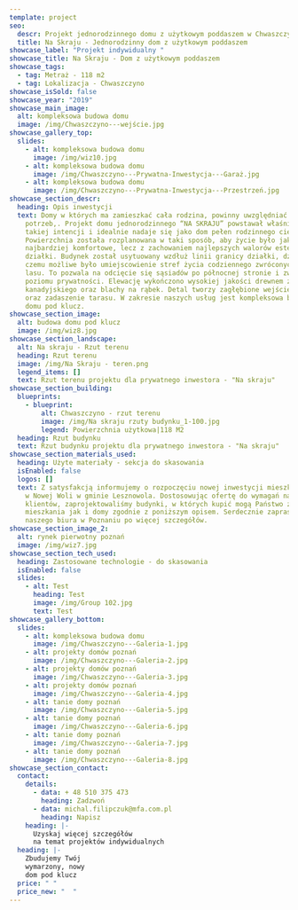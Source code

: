 ```yaml
---
template: project
seo:
  descr: Projekt jednorodzinnego domu z użytkowym poddaszem w Chwaszczynie
  title: Na Skraju - Jednorodzinny dom z użytkowym poddaszem
showcase_label: "Projekt indywidualny "
showcase_title: Na Skraju - Dom z użytkowym poddaszem
showcase_tags:
  - tag: Metraż - 118 m2
  - tag: Lokalizacja - Chwaszczyno
showcase_isSold: false
showcase_year: "2019"
showcase_main_image:
  alt: kompleksowa budowa domu
  image: /img/Chwaszczyno---wejście.jpg
showcase_gallery_top:
  slides:
    - alt: kompleksowa budowa domu
      image: /img/wiz10.jpg
    - alt: kompleksowa budowa domu
      image: /img/Chwaszczyno---Prywatna-Inwestycja---Garaż.jpg
    - alt: kompleksowa budowa domu
      image: /img/Chwaszczyno---Prywatna-Inwestycja---Przestrzeń.jpg
showcase_section_descr:
  heading: Opis inwestycji
  text: Domy w których ma zamieszkać cała rodzina, powinny uwzględniać wiele
    potrzeb,. Projekt domu jednorodzinnego “NA SKRAJU” powstawał właśnie w
    takiej intencji i idealnie nadaje się jako dom pełen rodzinnego ciepła.
    Powierzchnia została rozplanowana w taki sposób, aby życie było jak
    najbardziej komfortowe, lecz z zachowaniem najlepszych walorów estetycznych
    działki. Budynek został usytuowany wzdłuż linii granicy działki, dzięki
    czemu możliwe było umiejscowienie stref życia codziennego zwróconych ku
    lasu. To pozwala na odcięcie się sąsiadów po północnej stronie i zwiększenie
    poziomu prywatności. Elewację wykończono wysokiej jakości drewnem z cedru
    kanadyjskiego oraz blachy na rąbek. Detal tworzy zagłębione wejście do domu
    oraz zadaszenie tarasu. W zakresie naszych usług jest kompleksowa budowa
    domu pod klucz.
showcase_section_image:
  alt: budowa domu pod klucz
  image: /img/wiz8.jpg
showcase_section_landscape:
  alt: Na skraju - Rzut terenu
  heading: Rzut terenu
  image: /img/Na Skraju - teren.png
  legend_items: []
  text: Rzut terenu projektu dla prywatnego inwestora - "Na skraju"
showcase_section_building:
  blueprints:
    - blueprint:
        alt: Chwaszczyno - rzut terenu
        image: /img/Na skraju rzuty budynku_1-100.jpg
        legend: Powierzchnia użytkowa|118 M2
  heading: Rzut budynku
  text: Rzut budynku projektu dla prywatnego inwestora - "Na skraju"
showcase_section_materials_used:
  heading: Użyte materiały - sekcja do skasowania
  isEnabled: false
  logos: []
  text: Z satysfakcją informujemy o rozpoczęciu nowej inwestycji mieszkań i domów
    w Nowej Woli w gminie Lesznowola. Dostosowując ofertę do wymagań naszych
    klientów, zaprojektowaliśmy budynki, w których kupić mogą Państwo zarówno
    mieszkania jak i domy zgodnie z poniższym opisem. Serdecznie zapraszamy do
    naszego biura w Poznaniu po więcej szczegółów.
showcase_section_image_2:
  alt: rynek pierwotny poznań
  image: /img/wiz7.jpg
showcase_section_tech_used:
  heading: Zastosowane technologie - do skasowania
  isEnabled: false
  slides:
    - alt: Test
      heading: Test
      image: /img/Group 102.jpg
      text: Test
showcase_gallery_bottom:
  slides:
    - alt: kompleksowa budowa domu
      image: /img/Chwaszczyno---Galeria-1.jpg
    - alt: projekty domów poznań
      image: /img/Chwaszczyno---Galeria-2.jpg
    - alt: projekty domów poznań
      image: /img/Chwaszczyno---Galeria-3.jpg
    - alt: projekty domów poznań
      image: /img/Chwaszczyno---Galeria-4.jpg
    - alt: tanie domy poznań
      image: /img/Chwaszczyno---Galeria-5.jpg
    - alt: tanie domy poznań
      image: /img/Chwaszczyno---Galeria-6.jpg
    - alt: tanie domy poznań
      image: /img/Chwaszczyno---Galeria-7.jpg
    - alt: tanie domy poznań
      image: /img/Chwaszczyno---Galeria-8.jpg
showcase_section_contact:
  contact:
    details:
      - data: + 48 510 375 473
        heading: Zadzwoń
      - data: michal.filipczuk@mfa.com.pl
        heading: Napisz
    heading: |-
      Uzyskaj więcej szczegółów
      na temat projektów indywidualnych
  heading: |-
    Zbudujemy Twój
    wymarzony, nowy
    dom pod klucz
  price: " "
  price_new: "  "
---
```


